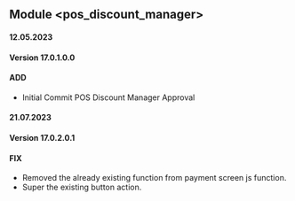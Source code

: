 ## Module <pos_discount_manager>

#### 12.05.2023
#### Version 17.0.1.0.0
#### ADD
- Initial Commit  POS Discount Manager Approval

#### 21.07.2023
#### Version 17.0.2.0.1
#### FIX
- Removed the already existing function from payment screen js function. 
- Super the existing button action.